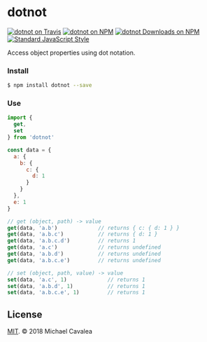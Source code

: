 # dotnot

[![dotnot on Travis](https://img.shields.io/travis/callmecavs/dotnot.svg?style=flat-square)](https://travis-ci.org/callmecavs/dotnot) [![dotnot on NPM](https://img.shields.io/npm/v/dotnot.svg?style=flat-square)](https://www.npmjs.com/package/dotnot) [![dotnot Downloads on NPM](https://img.shields.io/npm/dm/dotnot.svg?style=flat-square)](https://www.npmjs.com/package/dotnot) [![Standard JavaScript Style](https://img.shields.io/badge/code_style-standard-brightgreen.svg?style=flat-square)](http://standardjs.com/)

Access object properties using dot notation.

### Install

```sh
$ npm install dotnot --save
```

### Use

```javascript
import {
  get,
  set
} from 'dotnot'

const data = {
  a: {
    b: {
      c: {
        d: 1
      }
    }
  },
  e: 1
}

// get (object, path) -> value
get(data, 'a.b')             // returns { c: { d: 1 } }
get(data, 'a.b.c')           // returns { d: 1 }
get(data, 'a.b.c.d')         // returns 1
get(data, 'a.c')             // returns undefined
get(data, 'a.b.d')           // returns undefined
get(data, 'a.b.c.e')         // returns undefined

// set (object, path, value) -> value
set(data, 'a.c', 1)             // returns 1
set(data, 'a.b.d', 1)           // returns 1
set(data, 'a.b.c.e', 1)         // returns 1
```

## License

[MIT](https://opensource.org/licenses/MIT). © 2018 Michael Cavalea
